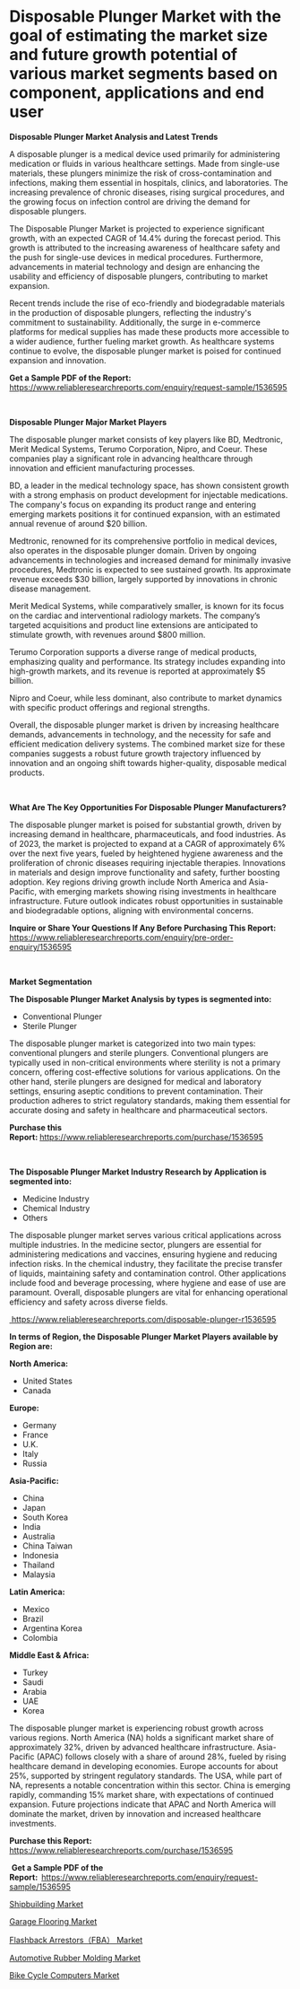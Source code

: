 <p><h1>Disposable Plunger Market with the goal of estimating the market size and future growth potential of various market segments based on component, applications and end user</h1></p><p><strong>Disposable Plunger Market Analysis and Latest Trends</strong></p>
<p><p>A disposable plunger is a medical device used primarily for administering medication or fluids in various healthcare settings. Made from single-use materials, these plungers minimize the risk of cross-contamination and infections, making them essential in hospitals, clinics, and laboratories. The increasing prevalence of chronic diseases, rising surgical procedures, and the growing focus on infection control are driving the demand for disposable plungers.</p><p>The Disposable Plunger Market is projected to experience significant growth, with an expected CAGR of 14.4% during the forecast period. This growth is attributed to the increasing awareness of healthcare safety and the push for single-use devices in medical procedures. Furthermore, advancements in material technology and design are enhancing the usability and efficiency of disposable plungers, contributing to market expansion.</p><p>Recent trends include the rise of eco-friendly and biodegradable materials in the production of disposable plungers, reflecting the industry's commitment to sustainability. Additionally, the surge in e-commerce platforms for medical supplies has made these products more accessible to a wider audience, further fueling market growth. As healthcare systems continue to evolve, the disposable plunger market is poised for continued expansion and innovation.</p></p>
<p><strong>Get a Sample PDF of the Report:&nbsp;</strong> <a href="https://www.reliableresearchreports.com/enquiry/request-sample/1536595?utm_campaign=113&utm_medium=2&utm_source=Github&utm_content=ia&utm_term=30012025&utm_id=disposable-plunger">https://www.reliableresearchreports.com/enquiry/request-sample/1536595</a></p>
<p>&nbsp;</p>
<p><strong>Disposable Plunger Major Market Players</strong></p>
<p><p>The disposable plunger market consists of key players like BD, Medtronic, Merit Medical Systems, Terumo Corporation, Nipro, and Coeur. These companies play a significant role in advancing healthcare through innovation and efficient manufacturing processes.</p><p>BD, a leader in the medical technology space, has shown consistent growth with a strong emphasis on product development for injectable medications. The company's focus on expanding its product range and entering emerging markets positions it for continued expansion, with an estimated annual revenue of around $20 billion.</p><p>Medtronic, renowned for its comprehensive portfolio in medical devices, also operates in the disposable plunger domain. Driven by ongoing advancements in technologies and increased demand for minimally invasive procedures, Medtronic is expected to see sustained growth. Its approximate revenue exceeds $30 billion, largely supported by innovations in chronic disease management.</p><p>Merit Medical Systems, while comparatively smaller, is known for its focus on the cardiac and interventional radiology markets. The company’s targeted acquisitions and product line extensions are anticipated to stimulate growth, with revenues around $800 million. </p><p>Terumo Corporation supports a diverse range of medical products, emphasizing quality and performance. Its strategy includes expanding into high-growth markets, and its revenue is reported at approximately $5 billion. </p><p>Nipro and Coeur, while less dominant, also contribute to market dynamics with specific product offerings and regional strengths.</p><p>Overall, the disposable plunger market is driven by increasing healthcare demands, advancements in technology, and the necessity for safe and efficient medication delivery systems. The combined market size for these companies suggests a robust future growth trajectory influenced by innovation and an ongoing shift towards higher-quality, disposable medical products.</p></p>
<p>&nbsp;</p>
<p><strong>What Are The Key Opportunities For Disposable Plunger Manufacturers?</strong></p>
<p><p>The disposable plunger market is poised for substantial growth, driven by increasing demand in healthcare, pharmaceuticals, and food industries. As of 2023, the market is projected to expand at a CAGR of approximately 6% over the next five years, fueled by heightened hygiene awareness and the proliferation of chronic diseases requiring injectable therapies. Innovations in materials and design improve functionality and safety, further boosting adoption. Key regions driving growth include North America and Asia-Pacific, with emerging markets showing rising investments in healthcare infrastructure. Future outlook indicates robust opportunities in sustainable and biodegradable options, aligning with environmental concerns.</p></p>
<p><strong>Inquire or Share Your Questions If Any Before Purchasing This Report:</strong> <a href="https://www.reliableresearchreports.com/enquiry/pre-order-enquiry/1536595?utm_campaign=113&utm_medium=2&utm_source=Github&utm_content=ia&utm_term=30012025&utm_id=disposable-plunger">https://www.reliableresearchreports.com/enquiry/pre-order-enquiry/1536595</a></p>
<p>&nbsp;</p>
<p><strong>Market Segmentation</strong></p>
<p><strong>The Disposable Plunger Market Analysis by types is segmented into:</strong></p>
<p><ul><li>Conventional Plunger</li><li>Sterile Plunger</li></ul></p>
<p><p>The disposable plunger market is categorized into two main types: conventional plungers and sterile plungers. Conventional plungers are typically used in non-critical environments where sterility is not a primary concern, offering cost-effective solutions for various applications. On the other hand, sterile plungers are designed for medical and laboratory settings, ensuring aseptic conditions to prevent contamination. Their production adheres to strict regulatory standards, making them essential for accurate dosing and safety in healthcare and pharmaceutical sectors.</p></p>
<p><strong>Purchase this Report:&nbsp;</strong><a href="https://www.reliableresearchreports.com/purchase/1536595?utm_campaign=113&utm_medium=2&utm_source=Github&utm_content=ia&utm_term=30012025&utm_id=disposable-plunger">https://www.reliableresearchreports.com/purchase/1536595</a></p>
<p>&nbsp;</p>
<p><strong>The Disposable Plunger Market Industry Research by Application is segmented into:</strong></p>
<p><ul><li>Medicine Industry</li><li>Chemical Industry</li><li>Others</li></ul></p>
<p><p>The disposable plunger market serves various critical applications across multiple industries. In the medicine sector, plungers are essential for administering medications and vaccines, ensuring hygiene and reducing infection risks. In the chemical industry, they facilitate the precise transfer of liquids, maintaining safety and contamination control. Other applications include food and beverage processing, where hygiene and ease of use are paramount. Overall, disposable plungers are vital for enhancing operational efficiency and safety across diverse fields.</p></p>
<p><a href="https://www.reliableresearchreports.com/disposable-plunger-r1536595?utm_campaign=113&utm_medium=2&utm_source=Github&utm_content=ia&utm_term=30012025&utm_id=disposable-plunger">&nbsp;https://www.reliableresearchreports.com/disposable-plunger-r1536595</a></p>
<p><strong>In terms of Region, the Disposable Plunger Market Players available by Region are:</strong></p>
<p>
    <p> <strong> North America: </strong>
        <ul>
            <li>United States</li>
            <li>Canada</li>
        </ul>
        </p> 
    <p> <strong> Europe: </strong>
        <ul>
            <li>Germany</li>
            <li>France</li>
            <li>U.K.</li>
            <li>Italy</li>
            <li>Russia</li>
        </ul>
        </p> 
    <p> <strong> Asia-Pacific: </strong>
        <ul>
            <li>China</li>
            <li>Japan</li>
            <li>South Korea</li>
            <li>India</li>
            <li>Australia</li>
            <li>China Taiwan</li>
            <li>Indonesia</li>
            <li>Thailand</li>
            <li>Malaysia</li>
        </ul>
        </p> 
    <p> <strong> Latin America: </strong>
        <ul>
            <li>Mexico</li>
            <li>Brazil</li>
            <li>Argentina Korea</li>
            <li>Colombia</li>
        </ul>
        </p> 
    <p> <strong> Middle East & Africa: </strong>
        <ul>
            <li>Turkey</li>
            <li>Saudi</li>
            <li>Arabia</li>
            <li>UAE</li>
            <li>Korea</li>
        </ul>
    </p>
    </p>
<p><p>The disposable plunger market is experiencing robust growth across various regions. North America (NA) holds a significant market share of approximately 32%, driven by advanced healthcare infrastructure. Asia-Pacific (APAC) follows closely with a share of around 28%, fueled by rising healthcare demand in developing economies. Europe accounts for about 25%, supported by stringent regulatory standards. The USA, while part of NA, represents a notable concentration within this sector. China is emerging rapidly, commanding 15% market share, with expectations of continued expansion. Future projections indicate that APAC and North America will dominate the market, driven by innovation and increased healthcare investments.</p></p>
<p><strong>Purchase this Report: </strong><a href="https://www.reliableresearchreports.com/purchase/1536595?utm_campaign=113&utm_medium=2&utm_source=Github&utm_content=ia&utm_term=30012025&utm_id=disposable-plunger">https://www.reliableresearchreports.com/purchase/1536595</a></p>
<p>&nbsp;<strong>Get a Sample PDF of the Report:&nbsp;&nbsp;</strong><a href="https://www.reliableresearchreports.com/enquiry/request-sample/1536595?utm_campaign=113&utm_medium=2&utm_source=Github&utm_content=ia&utm_term=30012025&utm_id=disposable-plunger">https://www.reliableresearchreports.com/enquiry/request-sample/1536595</a></p>
<p><strong></strong></p>
<p><p><a href="https://github.com/vilolakoreni/Market-Research-Report-List-1/blob/main/shipbuilding-market.md?utm_campaign=113&utm_medium=2&utm_source=Github&utm_content=ia&utm_term=30012025&utm_id=disposable-plunger">Shipbuilding Market</a></p><p><a href="https://www.linkedin.com/pulse/garage-flooring-market-research-report-shows-impressive-mmzof?utm_campaign=113&utm_medium=2&utm_source=Github&utm_content=ia&utm_term=30012025&utm_id=disposable-plunger">Garage Flooring Market</a></p><p><a href="https://www.linkedin.com/pulse/evaluating-flashback-arrestorsfba-market-trends-growth-lginf?utm_campaign=113&utm_medium=2&utm_source=Github&utm_content=ia&utm_term=30012025&utm_id=disposable-plunger">Flashback Arrestors（FBA） Market</a></p><p><a href="https://github.com/buqjavesora/Market-Research-Report-List-1/blob/main/automotive-rubber-molding-market.md?utm_campaign=113&utm_medium=2&utm_source=Github&utm_content=ia&utm_term=30012025&utm_id=disposable-plunger">Automotive Rubber Molding Market</a></p><p><a href="https://www.linkedin.com/pulse/whats-next-bike-cycle-computers-market-look-89-cagr-growth-svcff?utm_campaign=113&utm_medium=2&utm_source=Github&utm_content=ia&utm_term=30012025&utm_id=disposable-plunger">Bike Cycle Computers Market</a></p></p>